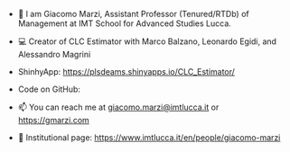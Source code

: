 - 👋 I am Giacomo Marzi, Assistant Professor (Tenured/RTDb) of Management at IMT School for Advanced Studies Lucca. 

- :computer: Creator of CLC Estimator with Marco Balzano, Leonardo Egidi, and Alessandro Magrini
- ShinhyApp: https://plsdeams.shinyapps.io/CLC_Estimator/
- Code on GitHub:  

- 📫 You can reach me at giacomo.marzi@imtlucca.it or https://gmarzi.com

- :briefcase: Institutional page: https://www.imtlucca.it/en/people/giacomo-marzi

<!---
giacomomarzi/giacomomarzi is a ✨ special ✨ repository because its `README.md` (this file) appears on your GitHub profile.
You can click the Preview link to take a look at your changes.
--->

